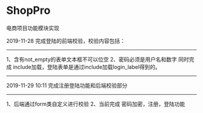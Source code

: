 # ShopPro
电商项目功能模块实现

2019-11-28 完成登陆的前端校验，校验内容包括：<hr>
     1、含有not_empty的表单文本框不可以位空
     2、密码必须是用户名和数字
     同时完成 include加载，登陆表单是通过include加载login_label得到的。
     <hr>
2019-11-29 10:11 完成注册登陆功能和后端校验部分 <hr>
    1、后端通过form类自定义进行校验
    2、当前完成 密码加密，注册，登陆功能
